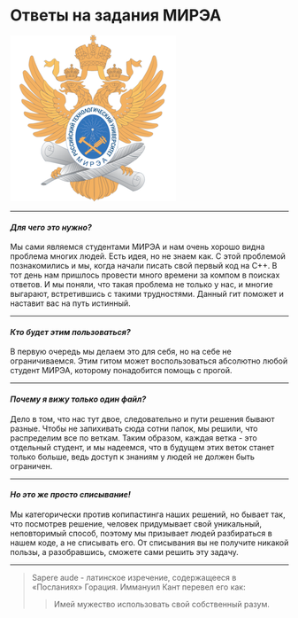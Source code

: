 # Ответы на задания МИРЭА
![MIREA logo](files/MIREA_logo.png)
***
#### ___Для чего это нужно?___
Мы сами являемся студентами МИРЭА и нам очень хорошо видна проблема многих людей. Есть идея, но не знаем как. С этой проблемой 
познакомились и мы, когда начали писать свой первый код на C++. В тот день нам пришлось провести много времени за компом в поисках 
ответов. И мы поняли, что такая проблема не только у нас, и многие выгарают, встретившись с такими трудностями.
Данный гит поможет и наставит вас на путь истинный.
***
#### ___Кто будет этим пользоваться?___
В первую очередь мы делаем это для себя, но на себе не ограничиваемся. Этим гитом может воспользоваться абсолютно любой студент
МИРЭА, которому понадобится помощь с прогой.
***
#### ___Почему я вижу только один файл?___
Дело в том, что нас тут двое, следовательно и пути решения бывают разные. Чтобы не запихивать сюда сотни папок, мы решили, что 
распределим все по веткам. Таким образом, каждая ветка - это отдельный студент, и мы надеемся, что в будущем этих веток станет 
только больше, ведь доступ к знаниям у людей не должен быть ограничен.
***
#### ___Но это же просто списывание!___
Мы категорически против копипастинга наших решений, но бывает так, что посмотрев решение, человек придумывает свой уникальный,
неповторимый способ, поэтому мы призывает людей разбираться в нашем коде, а не списывать его. От списывания вы не получите
никакой пользы, а разобравшись, сможете сами решить эту задачу.
***
> Sapere aude - латинское изречение, содержащееся в «Посланиях» Горация. Иммануил Кант перевел его как:
>> Имей мужество использовать свой собственный разум.